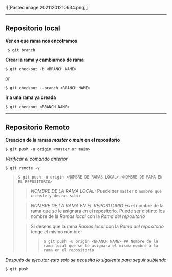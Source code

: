 ![[Pasted image 20211201210634.png]]

-----
## Repositorio local
**Ver en que rama nos encotramos**
```shell
 $ git branch
 ```
**Crear la rama y cambiarnos de rama**
 ```shell
 $ git checkout -b <BRANCH NAME>
 ```
 or 
 ```shell
 $ git checkout --branch <BRANCH NAME>
 ```
 
 **Ir a una rama ya creada**
  ```shell
 $ git checkout <BRANCH NAME>
 ```
-----
## Repositorio Remoto
**Creacion de la ramas *master* o *main* en el repositorio**
```shell
$ git push -u origin <master or main>
```
*Verificar el comando anterior*
```shell
$ git remote -v
```

>```shell
>$ git push -u origin <NOMBRE DE RAMAS LOCAL>:<NOMBRE DE RAMA EN EL REPOSITORIO>
>```
>> *NOMBRE DE LA RAMA LOCAL:*
>> Puede ser `master` o `nombre que creaste y deseas subir`
>
>>*NOMBRE DE LA RAMA EN EL REPOSITORIO*
>> Es el nombre de la rama que se le asignara en el repositorio. Puede ser distinto los nombre de la *Ramas local* con la *Rama del repositorio*
>
>> Si deseas que la rama *Ramas local* con la *Rama del repositorio* tenge el mismo nombre:
>>>```shell
>>>$ git push -u origin <BRANCH NAME> ## Nombre de la rama local que se le asignara el mismo nombre a la rama en el repositorio
>>>```

 *Después de ejecutar esto solo se necesita lo siguiente para seguir subiendo*
 ```shell
 $ git push
 ```
 
